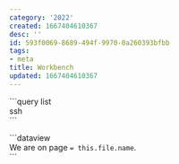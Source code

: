 ```yaml
---
category: '2022'
created: 1667404610367
desc: ''
id: 593f0069-8689-494f-9970-0a260393bfbb
tags:
- meta
title: Workbench
updated: 1667404610367
---
```

   
\```query list   
ssh   
\```   
   
\```dataview   
We are on page `= this.file.name`.   
\```
